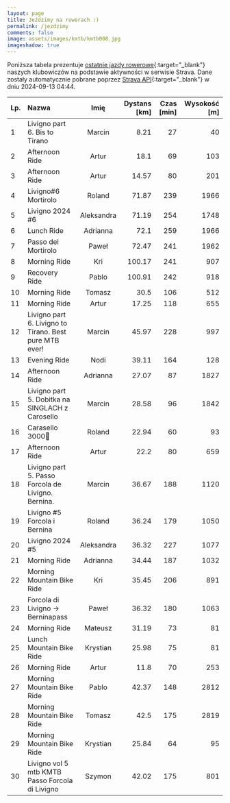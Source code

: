 ```yaml
---
layout: page
title: Jeździmy na rowerach :)
permalink: /jezdzimy
comments: false
image: assets/images/kmtb/kmtb008.jpg
imageshadow: true
---
```


Poniższa tabela prezentuje [ostatnie jazdy rowerowe](https://www.strava.com/clubs/336381){:target="_blank"} naszych klubowiczów na podstawie aktywności w serwisie Strava. Dane zostały automatycznie pobrane poprzez [Strava API](https://developers.strava.com/docs/reference/#api-Clubs-getClubActivitiesById){:target="_blank"} w dniu 2024-09-13 04:44.

Lp. | Nazwa | Imię | Dystans [km] | Czas [min] | Wysokość [m]
:--- | :--- | :---: | ---: | ---: | ---:
1|Livigno part 6. Bis to Tirano|Marcin|8.21|27|40
2|Afternoon Ride|Artur|18.1|69|103
3|Afternoon Ride|Artur|14.57|80|201
4|Livigno#6 Mortirolo|Roland|71.87|239|1966
5|Livigno 2024 #6|Aleksandra|71.19|254|1748
6|Lunch Ride|Adrianna|72.1|259|1966
7|Passo del Mortirolo|Paweł|72.47|241|1962
8|Morning Ride|Kri|100.17|241|907
9|Recovery Ride|Pablo|100.91|242|918
10|Morning Ride|Tomasz|30.5|106|512
11|Morning Ride|Artur|17.25|118|655
12|Livigno part 6. Livigno to Tirano. Best pure MTB ever!|Marcin|45.97|228|997
13|Evening Ride|Nodi|39.11|164|128
14|Afternoon Ride|Adrianna|27.07|87|1827
15|Livigno part 5. Dobitka na SINGLACH z Carosello|Marcin|28.58|96|1842
16|Carasello 3000🤩|Roland|22.94|60|93
17|Afternoon Ride|Artur|22.2|80|659
18|Livigno part 5. Passo Forcola de Livigno. Bernina.|Marcin|36.67|188|1120
19|Livigno #5 Forcola i Bernina|Roland|36.24|179|1050
20|Livigno 2024 #5|Aleksandra|36.32|227|1077
21|Morning Ride|Adrianna|34.44|187|1032
22|Morning Mountain Bike Ride|Kri|35.45|206|891
23|Forcola di Livigno -> Berninapass|Paweł|36.32|180|1063
24|Morning Ride|Mateusz|31.19|73|81
25|Lunch Mountain Bike Ride|Krystian|25.98|75|81
26|Morning Ride|Artur|11.8|70|253
27|Morning Mountain Bike Ride|Pablo|42.37|148|2812
28|Morning Mountain Bike Ride|Tomasz|42.5|175|2819
29|Morning Mountain Bike Ride|Krystian|25.84|64|95
30|Livigno vol 5 mtb KMTB Passo Forcola di Livigno|Szymon|42.02|175|801
